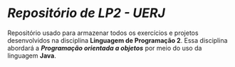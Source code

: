 # ***Repositório de LP2 - UERJ***

Repositório usado para armazenar todos os exercícios e projetos desenvolvidos na disciplina **Linguagem de Programação 2**. Essa disciplina abordará a **_Programação orientada a objetos_** por meio do uso da linguagem **Java**.
